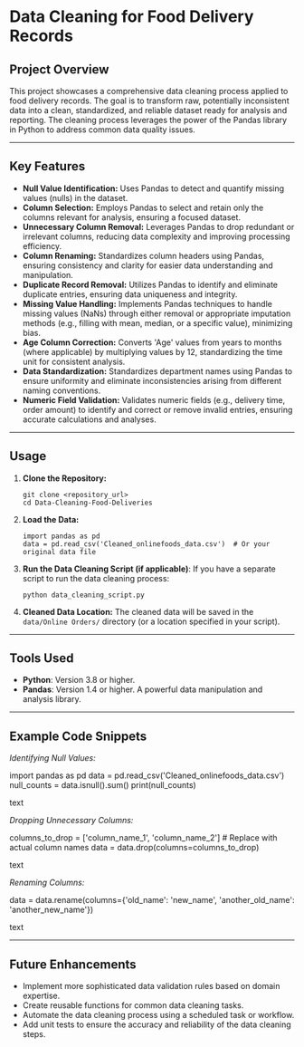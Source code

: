# Data Cleaning for Food Delivery Records

## Project Overview

This project showcases a comprehensive data cleaning process applied to food delivery records. The goal is to transform raw, potentially inconsistent data into a clean, standardized, and reliable dataset ready for analysis and reporting. The cleaning process leverages the power of the Pandas library in Python to address common data quality issues.

---

## Key Features

*   **Null Value Identification:** Uses Pandas to detect and quantify missing values (nulls) in the dataset.
*   **Column Selection:** Employs Pandas to select and retain only the columns relevant for analysis, ensuring a focused dataset.
*   **Unnecessary Column Removal:** Leverages Pandas to drop redundant or irrelevant columns, reducing data complexity and improving processing efficiency.
*   **Column Renaming:** Standardizes column headers using Pandas, ensuring consistency and clarity for easier data understanding and manipulation.
*   **Duplicate Record Removal:** Utilizes Pandas to identify and eliminate duplicate entries, ensuring data uniqueness and integrity.
*   **Missing Value Handling:** Implements Pandas techniques to handle missing values (NaNs) through either removal or appropriate imputation methods (e.g., filling with mean, median, or a specific value), minimizing bias.
*   **Age Column Correction:** Converts 'Age' values from years to months (where applicable) by multiplying values by 12, standardizing the time unit for consistent analysis.
*   **Data Standardization:** Standardizes department names using Pandas to ensure uniformity and eliminate inconsistencies arising from different naming conventions.
*   **Numeric Field Validation:** Validates numeric fields (e.g., delivery time, order amount) to identify and correct or remove invalid entries, ensuring accurate calculations and analyses.

---

## Usage

1.  **Clone the Repository:**
    ```
    git clone <repository_url>
    cd Data-Cleaning-Food-Deliveries
    ```
2.  **Load the Data:**
    ```
    import pandas as pd
    data = pd.read_csv('Cleaned_onlinefoods_data.csv')  # Or your original data file
    ```
3.  **Run the Data Cleaning Script (if applicable)**:  If you have a separate script to run the data cleaning process:
    ```
    python data_cleaning_script.py
    ```
4.  **Cleaned Data Location:** The cleaned data will be saved in the `data/Online Orders/` directory (or a location specified in your script).

---

## Tools Used

*   **Python**: Version 3.8 or higher.
*   **Pandas**: Version 1.4 or higher. A powerful data manipulation and analysis library.

---

## Example Code Snippets

*Identifying Null Values:*

import pandas as pd
data = pd.read_csv('Cleaned_onlinefoods_data.csv')
null_counts = data.isnull().sum()
print(null_counts)

text

*Dropping Unnecessary Columns:*

columns_to_drop = ['column_name_1', 'column_name_2'] # Replace with actual column names
data = data.drop(columns=columns_to_drop)

text

*Renaming Columns:*

data = data.rename(columns={'old_name': 'new_name', 'another_old_name': 'another_new_name'})

text

---

## Future Enhancements

*   Implement more sophisticated data validation rules based on domain expertise.
*   Create reusable functions for common data cleaning tasks.
*   Automate the data cleaning process using a scheduled task or workflow.
*   Add unit tests to ensure the accuracy and reliability of the data cleaning steps.

